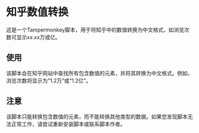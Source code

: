 # 知乎数值转换

这是一个Tampermonkey脚本，用于将知乎中的数值转换为中文格式，如浏览次数可显示xx.xx万或亿。

## 使用

该脚本会在知乎网站中查找所有包含数值的元素，并将其转换为中文格式。例如，浏览次数将显示为“1.2万”或“1.2亿”。

## 注意

该脚本只能转换包含数值的元素，而不能转换其他类型的数据。如果您发现脚本无法正常工作，请尝试重新安装脚本或联系脚本作者。
